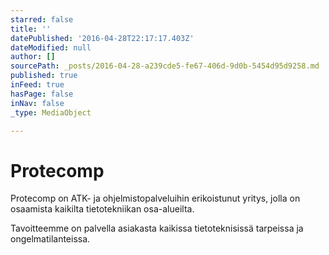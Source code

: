 ```yaml
---
starred: false
title: ''
datePublished: '2016-04-28T22:17:17.403Z'
dateModified: null
author: []
sourcePath: _posts/2016-04-28-a239cde5-fe67-406d-9d0b-5454d95d9258.md
published: true
inFeed: true
hasPage: false
inNav: false
_type: MediaObject

---
```

# Protecomp

Protecomp on ATK- ja ohjelmistopalveluihin erikoistunut yritys, jolla on osaamista kaikilta tietotekniikan osa-alueilta.

Tavoitteemme on palvella asiakasta kaikissa tietoteknisissä tarpeissa ja ongelmatilanteissa.